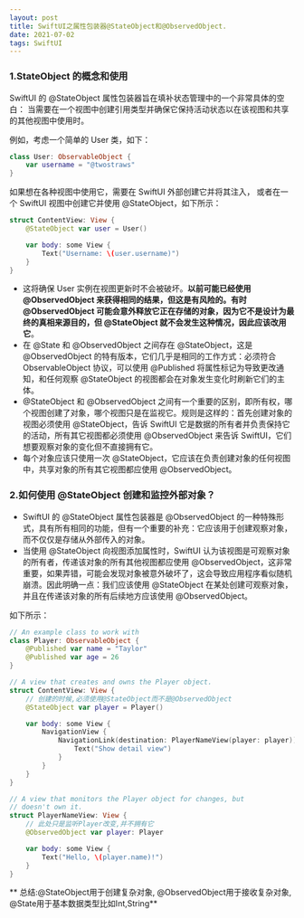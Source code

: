```yaml
---
layout: post
title: SwiftUI之属性包装器@StateObject和@ObservedObject.
date: 2021-07-02
tags: SwiftUI
---
```



### 1.StateObject 的概念和使用
SwiftUI 的 @StateObject 属性包装器旨在填补状态管理中的一个非常具体的空白：
当需要在一个视图中创建引用类型并确保它保持活动状态以在该视图和共享的其他视图中使用时。

例如，考虑一个简单的 User 类，如下：
```swift
class User: ObservableObject {
    var username = "@twostraws"
}
```
如果想在各种视图中使用它，需要在 SwiftUI 外部创建它并将其注入，
或者在一个 SwiftUI 视图中创建它并使用 @StateObject，如下所示：
```swift
struct ContentView: View {
    @StateObject var user = User()

    var body: some View {
        Text("Username: \(user.username)")
    }
}
```

- 这将确保 User 实例在视图更新时不会被破坏。**以前可能已经使用 @ObservedObject 来获得相同的结果，但这是有风险的。有时 @ObservedObject 可能会意外释放它正在存储的对象，因为它不是设计为最终的真相来源目的，但 @StateObject 就不会发生这种情况，因此应该改用它**。
- 在 @State 和 @ObservedObject 之间存在 @StateObject，这是 @ObservedObject 的特有版本，它们几乎是相同的工作方式：必须符合 ObservableObject 协议，可以使用 @Published 将属性标记为导致更改通知，和任何观察 @StateObject 的视图都会在对象发生变化时刷新它们的主体。
- @StateObject 和 @ObservedObject 之间有一个重要的区别，即所有权，哪个视图创建了对象，哪个视图只是在监视它。规则是这样的：首先创建对象的视图必须使用 @StateObject，告诉 SwiftUI 它是数据的所有者并负责保持它的活动，所有其它视图都必须使用 @ObservedObject 来告诉 SwiftUI，它们想要观察对象的变化但不直接拥有它。
- 每个对象应该只使用一次 @StateObject，它应该在负责创建对象的任何视图中，共享对象的所有其它视图都应使用 @ObservedObject。

### 2.如何使用 @StateObject 创建和监控外部对象？
- SwiftUI 的 @StateObject 属性包装器是 @ObservedObject 的一种特殊形式，具有所有相同的功能，但有一个重要的补充：它应该用于创建观察对象，而不仅仅是存储从外部传入的对象。
- 当使用 @StateObject 向视图添加属性时，SwiftUI 认为该视图是可观察对象的所有者，传递该对象的所有其他视图都应使用 @ObservedObject，这非常重要，如果弄错，可能会发现对象被意外破坏了，这会导致应用程序看似随机崩溃。因此明确一点：我们应该使用 @StateObject 在某处创建可观察对象，并且在传递该对象的所有后续地方应该使用 @ObservedObject。

如下所示：
```swift
// An example class to work with
class Player: ObservableObject {
    @Published var name = "Taylor"
    @Published var age = 26
}

// A view that creates and owns the Player object.
struct ContentView: View {
    // 创建的时候,必须使用@StateObject而不是@ObservedObject
    @StateObject var player = Player()

    var body: some View {
        NavigationView {
            NavigationLink(destination: PlayerNameView(player: player)) {
                Text("Show detail view")
            }
        }
    }
}

// A view that monitors the Player object for changes, but
// doesn't own it.
struct PlayerNameView: View {
    // 此处只是监听Player改变,并不拥有它
    @ObservedObject var player: Player

    var body: some View {
        Text("Hello, \(player.name)!")
    }
}
```
** 总结:@StateObject用于创建复杂对象, @ObservedObject用于接收复杂对象, @State用于基本数据类型比如Int,String**
